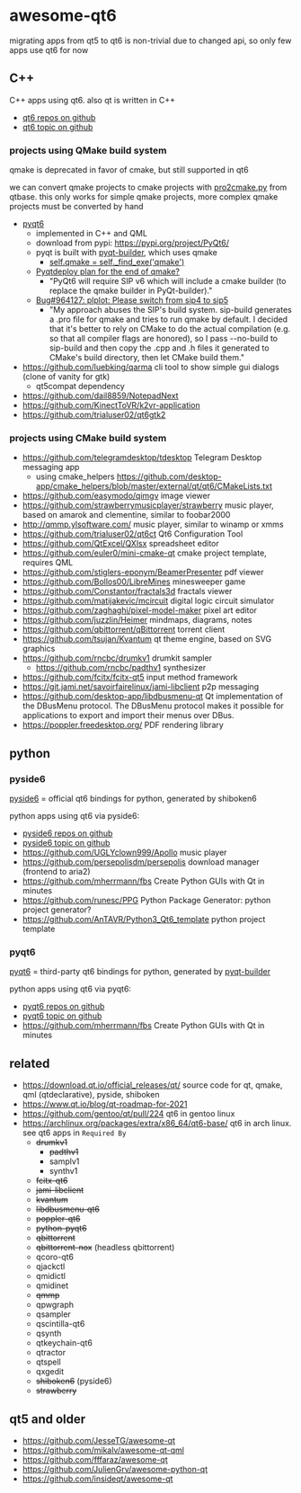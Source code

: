 # awesome-qt6

migrating apps from qt5 to qt6 is non-trivial due to changed api, so only few apps use qt6 for now

## C++

C++ apps using qt6. also qt is written in C++

* [qt6 repos on github](https://github.com/search?q=qt6&type=Repositories)
* [qt6 topic on github](https://github.com/topics/qt6)

### projects using QMake build system

qmake is deprecated in favor of cmake, but still supported in qt6

we can convert qmake projects to cmake projects with [pro2cmake.py](https://code.qt.io/cgit/qt/qtbase.git/tree/util/cmake/pro2cmake.py) from qtbase.
this only works for simple qmake projects, more complex qmake projects must be converted by hand

* [pyqt6](https://www.riverbankcomputing.com/software/pyqt)
  * implemented in C++ and QML
  * download from pypi: https://pypi.org/project/PyQt6/
  * pyqt is built with [pyqt-builder](https://www.riverbankcomputing.com/software/pyqt-builder/), which uses qmake
    * [self.qmake = self._find_exe('qmake')](https://www.riverbankcomputing.com/hg/PyQt-builder/file/tip/pyqtbuild/builder.py#l65)
  * [Pyqtdeploy plan for the end of qmake?](https://www.riverbankcomputing.com/pipermail/pyqt/2020-April/042834.html)
    * "PyQt6 will require SIP v6 which will include a cmake builder (to replace 
      the qmake builder in PyQt-builder)."
  * [Bug#964127: plplot: Please switch from sip4 to sip5](https://www.mail-archive.com/search?l=debian-bugs-dist@lists.debian.org&q=subject:%22Bug%23964127%5C%3A+plplot%5C%3A+Please+switch+from+sip4+to+sip5%22&o=newest&f=1)
    * "My approach abuses the SIP's build system. sip-build generates a .pro file
      for qmake and tries to run qmake by default. I decided that it's better to
      rely on CMake to do the actual compilation (e.g. so that all compiler flags
      are honored), so I pass --no-build to sip-build and then copy the .cpp and
      .h files it generated to CMake's build directory, then let CMake build them."
* https://github.com/luebking/qarma cli tool to show simple gui dialogs (clone of vanity for gtk)
  * qt5compat dependency
* https://github.com/dail8859/NotepadNext
* https://github.com/KinectToVR/k2vr-application
* https://github.com/trialuser02/qt6gtk2

### projects using CMake build system

* https://github.com/telegramdesktop/tdesktop Telegram Desktop messaging app
  * using cmake_helpers https://github.com/desktop-app/cmake_helpers/blob/master/external/qt/qt6/CMakeLists.txt
* https://github.com/easymodo/qimgv image viewer
* https://github.com/strawberrymusicplayer/strawberry music player, based on amarok and clementine, similar to foobar2000
* http://qmmp.ylsoftware.com/ music player, similar to winamp or xmms
* https://github.com/trialuser02/qt6ct Qt6 Configuration Tool
* https://github.com/QtExcel/QXlsx spreadsheet editor
* https://github.com/euler0/mini-cmake-qt cmake project template, requires QML
* https://github.com/stiglers-eponym/BeamerPresenter pdf viewer
* https://github.com/Bollos00/LibreMines minesweeper game
* https://github.com/Constantor/fractals3d fractals viewer
* https://github.com/matijakevic/mcircuit digital logic circuit simulator
* https://github.com/zaghaghi/pixel-model-maker pixel art editor
* https://github.com/juzzlin/Heimer mindmaps, diagrams, notes
* https://github.com/qbittorrent/qBittorrent torrent client
* https://github.com/tsujan/Kvantum qt theme engine, based on SVG graphics
* https://github.com/rncbc/drumkv1 drumkit sampler
  * https://github.com/rncbc/padthv1 synthesizer
* https://github.com/fcitx/fcitx-qt5 input method framework
* https://git.jami.net/savoirfairelinux/jami-libclient p2p messaging
* https://github.com/desktop-app/libdbusmenu-qt Qt implementation of the DBusMenu protocol. The DBusMenu protocol makes it possible for applications to export and import their menus over DBus.
* https://poppler.freedesktop.org/ PDF rendering library

## python

### pyside6

[pyside6](https://download.qt.io/official_releases/QtForPython/pyside6/) = official qt6 bindings for python, generated by shiboken6

python apps using qt6 via pyside6:

* [pyside6 repos on github](https://github.com/search?q=pyside6&type=Repositories)
* [pyside6 topic on github](https://github.com/topics/pyside6)
* https://github.com/UGLYclown999/Apollo music player
* https://github.com/persepolisdm/persepolis download manager (frontend to aria2)
* https://github.com/mherrmann/fbs Create Python GUIs with Qt in minutes
* https://github.com/runesc/PPG Python Package Generator: python project generator?
* https://github.com/AnTAVR/Python3_Qt6_template python project template

### pyqt6

[pyqt6](https://www.riverbankcomputing.com/software/pyqt) = third-party qt6 bindings for python, generated by [pyqt-builder](https://www.riverbankcomputing.com/software/pyqt-builder/)

python apps using qt6 via pyqt6:

* [pyqt6 repos on github](https://github.com/search?q=pyqt6&type=Repositories)
* [pyqt6 topic on github](https://github.com/topics/pyqt6)
* https://github.com/mherrmann/fbs Create Python GUIs with Qt in minutes

## related

* https://download.qt.io/official_releases/qt/ source code for qt, qmake, qml (qtdeclarative), pyside, shiboken
* https://www.qt.io/blog/qt-roadmap-for-2021
* https://github.com/gentoo/qt/pull/224 qt6 in gentoo linux
* https://archlinux.org/packages/extra/x86_64/qt6-base/ qt6 in arch linux. see qt6 apps in `Required By`
  * ~~drumkv1~~
    * ~~padthv1~~
    * samplv1
    * synthv1
  * ~~fcitx-qt6~~
  * ~~jami-libclient~~
  * ~~kvantum~~
  * ~~libdbusmenu-qt6~~
  * ~~poppler-qt6~~
  * ~~python-pyqt6~~
  * ~~qbittorrent~~
  * ~~qbittorrent-nox~~ (headless qbittorrent)
  * qcoro-qt6
  * qjackctl
  * qmidictl
  * qmidinet
  * ~~qmmp~~
  * qpwgraph
  * qsampler
  * qscintilla-qt6
  * qsynth
  * qtkeychain-qt6
  * qtractor
  * qtspell
  * qxgedit
  * ~~shiboken6~~ (pyside6)
  * ~~strawberry~~

## qt5 and older

* https://github.com/JesseTG/awesome-qt
* https://github.com/mikalv/awesome-qt-qml
* https://github.com/fffaraz/awesome-qt
* https://github.com/JulienGrv/awesome-python-qt
* https://github.com/insideqt/awesome-qt
